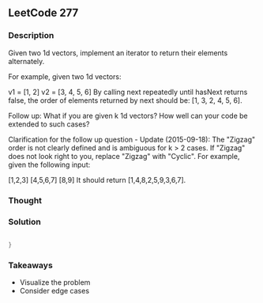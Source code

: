 ## LeetCode 277

### Description
Given two 1d vectors, implement an iterator to return their elements alternately.

For example, given two 1d vectors:

v1 = [1, 2]
v2 = [3, 4, 5, 6]
By calling next repeatedly until hasNext returns false, the order of elements returned by next should be: [1, 3, 2, 4, 5, 6].

Follow up: What if you are given k 1d vectors? How well can your code be extended to such cases?

Clarification for the follow up question - Update (2015-09-18):
The "Zigzag" order is not clearly defined and is ambiguous for k > 2 cases. If "Zigzag" does not look right to you, replace "Zigzag" with "Cyclic". For example, given the following input:

[1,2,3]
[4,5,6,7]
[8,9]
It should return [1,4,8,2,5,9,3,6,7].

### Thought




### Solution
```java

}
```


### Takeaways
* Visualize the problem
* Consider edge cases
